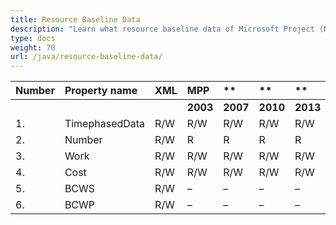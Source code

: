 ```yaml
---
title: Resource Baseline Data
description: "Learn what resource baseline data of Microsoft Project (MPP/XML) files are can be written or read by Aspose.Tasks for Java."
type: docs
weight: 70
url: /java/resource-baseline-data/
---
```


|**Number** |**Property name** |**XML** |**MPP** |** |** |**  |** |** |**Comments** |
| :- | :- | :- | :- | :- | :- | :- | :- | :- | :- |
| | | |**2003** |**2007** |**2010** |**2013** |**2016** |**2019** | |
|1. |TimephasedData |R/W |R/W |R/W |R/W |R/W |R/W |R/W | |
|2. |Number |R/W |R |R |R |R |R |R | |
|3. |Work |R/W |R/W |R/W |R/W |R/W |R/W |R/W | |
|4. |Cost |R/W |R/W |R/W |R/W |R/W |R/W |R/W | |
|5. |BCWS |R/W |– |– |– |– |– |– | |
|6. |BCWP |R/W |– |– |– |– |– |– | |

